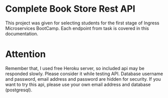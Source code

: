 # Complete Book Store Rest API

This project was given for selecting students for the first stage of Ingress Microservices BootCamp. Each endpoint from task is covered in this documentation. 

# Attention

Remember that, I used free Heroku server, so included api may be responded slowly. Please consider it while testing API. Database username and password, email address and password are hidden for security. If you want to try this api, please use your own email address and database (postgresql).

